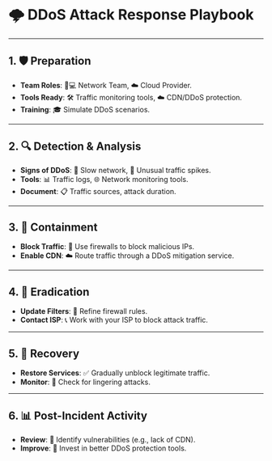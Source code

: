 # 🌩️ DDoS Attack Response Playbook

---

## 1. 🛡️ Preparation
- **Team Roles**: 👩💻 Network Team, ☁️ Cloud Provider.
- **Tools Ready**: 🛠️ Traffic monitoring tools, ☁️ CDN/DDoS protection.
- **Training**: 🎓 Simulate DDoS scenarios.

---

## 2. 🔍 Detection & Analysis
- **Signs of DDoS**: 🐢 Slow network, 🌊 Unusual traffic spikes.
- **Tools**: 📊 Traffic logs, 🌐 Network monitoring tools.
- **Document**: 📋 Traffic sources, attack duration.

---

## 3. 🚧 Containment
- **Block Traffic**: 🚫 Use firewalls to block malicious IPs.
- **Enable CDN**: ☁️ Route traffic through a DDoS mitigation service.

---

## 4. 🧹 Eradication
- **Update Filters**: 🔄 Refine firewall rules.
- **Contact ISP**: 📞 Work with your ISP to block attack traffic.

---

## 5. 🔄 Recovery
- **Restore Services**: ✅ Gradually unblock legitimate traffic.
- **Monitor**: 👀 Check for lingering attacks.

---

## 6. 📊 Post-Incident Activity
- **Review**: 📝 Identify vulnerabilities (e.g., lack of CDN).
- **Improve**: 🚀 Invest in better DDoS protection tools.
